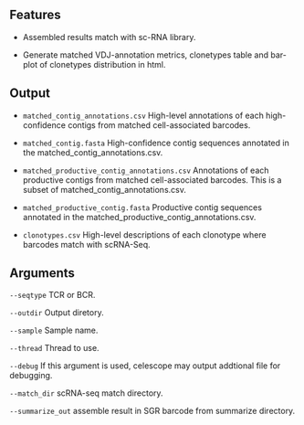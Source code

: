 ## Features

- Assembled results match with sc-RNA library.

- Generate matched VDJ-annotation metrics, clonetypes table and bar-plot of clonetypes distribution in html.

## Output

- `matched_contig_annotations.csv` High-level annotations of each high-confidence contigs from matched cell-associated barcodes.

- `matched_contig.fasta` High-confidence contig sequences annotated in the matched_contig_annotations.csv.

- `matched_productive_contig_annotations.csv` Annotations of each productive contigs from matched cell-associated barcodes. This is a subset of matched_contig_annotations.csv.

- `matched_productive_contig.fasta` Productive contig sequences annotated in the matched_productive_contig_annotations.csv.

- `clonotypes.csv` High-level descriptions of each clonotype where barcodes match with scRNA-Seq.
## Arguments
`--seqtype` TCR or BCR.

`--outdir` Output diretory.

`--sample` Sample name.

`--thread` Thread to use.

`--debug` If this argument is used, celescope may output addtional file for debugging.

`--match_dir` scRNA-seq match directory.

`--summarize_out` assemble result in SGR barcode from summarize directory.

